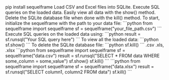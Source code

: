 <sequelframe>
  <installation>
    <pip>pip install sequelframe</pip>
  </installation>
  <features>
    <load>Load CSV and Excel files into SQLite.</load>
    <query>Execute SQL queries on the loaded data.</query>
    <view>Easily view all data with the show() method.</view>
    <delete>Delete the SQLite database file when done with the kill() method.</delete>
  </features>
  <usage>
    <initialization>
      To start, initialize the sequelframe with the path to your data file:
      ```python
      from sequelframe import sequelframe
      sf = sequelframe("your_file_path.csv")
      ```
    </initialization>
    <run-queries>
      Execute SQL queries on the loaded data using:
      ```python
      result = sf.runsql("Your SQL query here")
      ```
    </run-queries>
    <view-data>
      To view all the loaded data:
      ```python
      sf.show()
      ```
    </view-data>
    <cleanup>
      To delete the SQLite database file:
      ```python
      sf.kill()
      ```
    </cleanup>
  </usage>
  <supported-file-types>
    <csv>.csv</csv>
    <excel>.xls, .xlsx</excel>
  </supported-file-types>
  <examples>
    <csv>
      ```python
      from sequelframe import sequelframe
      sf = sequelframe("data.csv")
      result = sf.runsql("SELECT * FROM data WHERE some_column = some_value")
      sf.show()
      sf.kill()
      ```
    </csv>
    <excel>
      ```python
      from sequelframe import sequelframe
      sf = sequelframe("data.xlsx")
      result = sf.runsql("SELECT column1, column2 FROM data")
      sf.kill()
      ```
    </excel>
  </examples>
</sequelframe>
